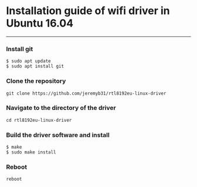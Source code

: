# Installation guide of wifi driver in Ubuntu 16.04
--------------------------------------------

### Install git

```
$ sudo apt update
$ sudo apt install git
```

### Clone the repository

`git clone https://github.com/jeremyb31/rtl8192eu-linux-driver`

### Navigate to the directory of the driver

`cd rtl8192eu-linux-driver`

### Build the driver software and install

```
$ make
$ sudo make install
```

### Reboot

`reboot`